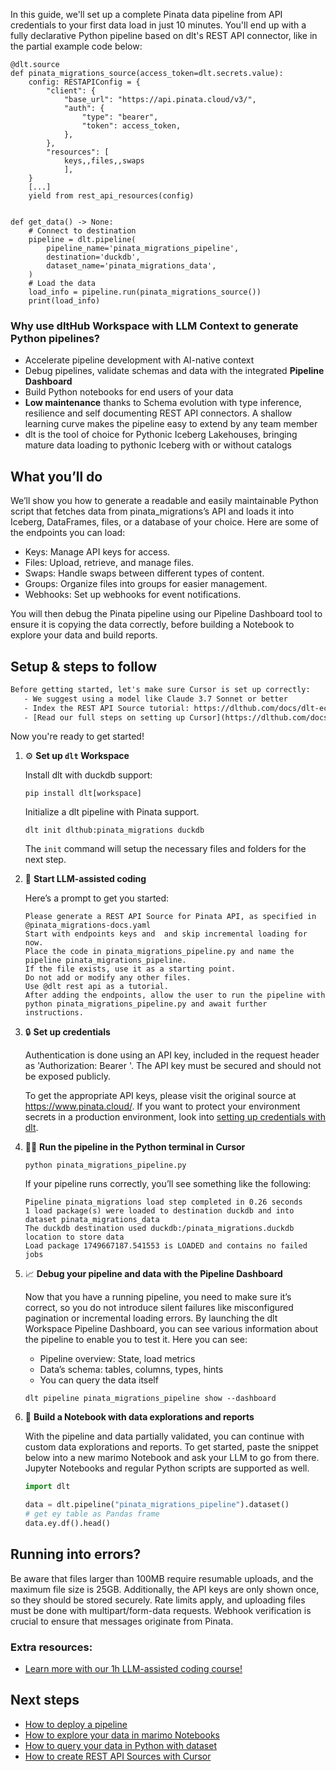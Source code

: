 In this guide, we'll set up a complete Pinata data pipeline from API credentials to your first data load in just 10 minutes. You'll end up with a fully declarative Python pipeline based on dlt's REST API connector, like in the partial example code below:

```python-outcome
@dlt.source
def pinata_migrations_source(access_token=dlt.secrets.value):
    config: RESTAPIConfig = {
        "client": {
            "base_url": "https://api.pinata.cloud/v3/",
            "auth": {
                "type": "bearer",
                "token": access_token,
            },
        },
        "resources": [
            keys,,files,,swaps
            ],
    }
    [...]
    yield from rest_api_resources(config)


def get_data() -> None:
    # Connect to destination
    pipeline = dlt.pipeline(
        pipeline_name='pinata_migrations_pipeline',
        destination='duckdb',
        dataset_name='pinata_migrations_data', 
    )
    # Load the data
    load_info = pipeline.run(pinata_migrations_source())
    print(load_info) 
```

### Why use dltHub Workspace with LLM Context to generate Python pipelines?

- Accelerate pipeline development with AI-native context
- Debug pipelines, validate schemas and data with the integrated **Pipeline Dashboard**
- Build Python notebooks for end users of your data
- **Low maintenance** thanks to Schema evolution with type inference, resilience and self documenting REST API connectors. A shallow learning curve makes the pipeline easy to extend by any team member
- dlt is the tool of choice for Pythonic Iceberg Lakehouses, bringing mature data loading to pythonic Iceberg with or without catalogs

## What you’ll do

We’ll show you how to generate a readable and easily maintainable Python script that fetches data from pinata_migrations’s API and loads it into Iceberg, DataFrames, files, or a database of your choice. Here are some of the endpoints you can load:

- Keys: Manage API keys for access.
- Files: Upload, retrieve, and manage files.
- Swaps: Handle swaps between different types of content.
- Groups: Organize files into groups for easier management.
- Webhooks: Set up webhooks for event notifications.

You will then debug the Pinata pipeline using our Pipeline Dashboard tool to ensure it is copying the data correctly, before building a Notebook to explore your data and build reports.

## Setup & steps to follow

```default
Before getting started, let's make sure Cursor is set up correctly:
   - We suggest using a model like Claude 3.7 Sonnet or better
   - Index the REST API Source tutorial: https://dlthub.com/docs/dlt-ecosystem/verified-sources/rest_api/ and add it to context as **@dlt rest api**
   - [Read our full steps on setting up Cursor](https://dlthub.com/docs/dlt-ecosystem/llm-tooling/cursor-restapi#23-configuring-cursor-with-documentation)
```

Now you're ready to get started!

1. ⚙️ **Set up `dlt` Workspace**
    
    Install dlt with duckdb support:
    ```shell
    pip install dlt[workspace]
    ```

    Initialize a dlt pipeline with Pinata support.
    ```shell
    dlt init dlthub:pinata_migrations duckdb
    ```

    The `init` command will setup the necessary files and folders for the next step.
    
2. 🤠 **Start LLM-assisted coding**
    
    Here’s a prompt to get you started:
    
    ```prompt
    Please generate a REST API Source for Pinata API, as specified in @pinata_migrations-docs.yaml 
    Start with endpoints keys and  and skip incremental loading for now. 
    Place the code in pinata_migrations_pipeline.py and name the pipeline pinata_migrations_pipeline. 
    If the file exists, use it as a starting point. 
    Do not add or modify any other files. 
    Use @dlt rest api as a tutorial. 
    After adding the endpoints, allow the user to run the pipeline with python pinata_migrations_pipeline.py and await further instructions.
    ```

    
3. 🔒 **Set up credentials** 
    
    Authentication is done using an API key, included in the request header as 'Authorization: Bearer <token>'. The API key must be secured and should not be exposed publicly.
    
    To get the appropriate API keys, please visit the original source at https://www.pinata.cloud/.
    If you want to protect your environment secrets in a production environment, look into [setting up credentials with dlt](https://dlthub.com/docs/walkthroughs/add_credentials).
    
4. 🏃‍♀️ **Run the pipeline in the Python terminal in Cursor**
    
    ```shell
    python pinata_migrations_pipeline.py
    ```
    
    If your pipeline runs correctly, you’ll see something like the following:
    
    ```shell
    Pipeline pinata_migrations load step completed in 0.26 seconds
    1 load package(s) were loaded to destination duckdb and into dataset pinata_migrations_data
    The duckdb destination used duckdb:/pinata_migrations.duckdb location to store data
    Load package 1749667187.541553 is LOADED and contains no failed jobs
    ```
    
5. 📈 **Debug your pipeline and data with the Pipeline Dashboard**

    Now that you have a running pipeline, you need to make sure it’s correct, so you do not introduce silent failures like misconfigured pagination or incremental loading errors. By launching the dlt Workspace Pipeline Dashboard, you can see various information about the pipeline to enable you to test it. Here you can see:
    - Pipeline overview: State, load metrics
    - Data’s schema: tables, columns, types, hints
    - You can query the data itself
    
    ```shell
    dlt pipeline pinata_migrations_pipeline show --dashboard
    ```
    
6. 🐍 **Build a Notebook with data explorations and reports**

    With the pipeline and data partially validated, you can continue with custom data explorations and reports. To get started, paste the snippet below into a new marimo Notebook and ask your LLM to go from there. Jupyter Notebooks and regular Python scripts are supported as well.

    
    ```python
    import dlt

   data = dlt.pipeline("pinata_migrations_pipeline").dataset()
   # get ey table as Pandas frame
   data.ey.df().head()
    ```

## Running into errors?

Be aware that files larger than 100MB require resumable uploads, and the maximum file size is 25GB. Additionally, the API keys are only shown once, so they should be stored securely. Rate limits apply, and uploading files must be done with multipart/form-data requests. Webhook verification is crucial to ensure that messages originate from Pinata.

### Extra resources:

- [Learn more with our 1h LLM-assisted coding course!](https://www.youtube.com/watch?v=GGid70rnJuM)

## Next steps

- [How to deploy a pipeline](https://dlthub.com/docs/walkthroughs/deploy-a-pipeline)
- [How to explore your data in marimo Notebooks](https://dlthub.com/docs/general-usage/dataset-access/marimo)
- [How to query your data in Python with dataset](https://dlthub.com/docs/general-usage/dataset-access/dataset)
- [How to create REST API Sources with Cursor](https://dlthub.com/docs/dlt-ecosystem/llm-tooling/cursor-restapi)
